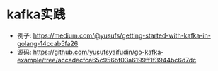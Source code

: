 # kafka实践

- 例子: https://medium.com/@yusufs/getting-started-with-kafka-in-golang-14ccab5fa26
- 源码: https://github.com/yusufsyaifudin/go-kafka-example/tree/accadecfca65c956bf03a6199ff1f3944bc6d7dc
  
